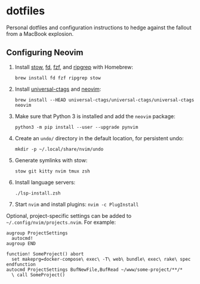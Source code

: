 # dotfiles

Personal dotfiles and configuration instructions to hedge against the fallout from a MacBook explosion.

## Configuring Neovim

1. Install [stow](https://www.gnu.org/software/stow/), [fd](https://github.com/sharkdp/fd), [fzf](https://github.com/junegunn/fzf), and [ripgrep](https://github.com/BurntSushi/ripgrep) with Homebrew:
    ```
    brew install fd fzf ripgrep stow
    ```
1. Install [universal-ctags](https://github.com/universal-ctags/ctags) and [neovim](https://neovim.io/):
    ```
    brew install --HEAD universal-ctags/universal-ctags/universal-ctags neovim
    ```
1. Make sure that Python 3 is installed and add the `neovim` package:
    ```
    python3 -m pip install --user --upgrade pynvim
    ```
1. Create an `undo/` directory in the default location, for persistent undo:
    ```
    mkdir -p ~/.local/share/nvim/undo
    ```
1. Generate symlinks with stow:
    ```
    stow git kitty nvim tmux zsh
    ```
1. Install language servers:
    ```
    ./lsp-install.zsh
    ```
1. Start `nvim` and install plugins: `nvim -c PlugInstall`

Optional, project-specific settings can be added to `~/.config/nvim/projects.nvim`. For example:

```vim
augroup ProjectSettings
  autocmd!
augroup END

function! SomeProject() abort
  set makeprg=docker-compose\ exec\ -T\ web\ bundle\ exec\ rake\ spec
endfunction
autocmd ProjectSettings BufNewFile,BufRead ~/www/some-project/**/*
  \ call SomeProject()
```

